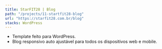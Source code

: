 ```yaml
---
title: StarFIT28 | Blog
path: "/projects/11-startfit28-blog"
url: "https://starfit28.com.br/blog"
stacks: WordPress
---
```

- Template feito para WordPress.
- Blog responsivo auto ajustável para todos os dispositivos web e mobile.
